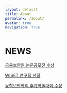 ```yaml
---
layout: default
title: About
permalink: /about/
avatar: true
navigation: true
---
```


# NEWS

[금융보안원 논문공모전 수상](https://v.daum.net/v/20231204151525093)

[WISET 연구팀 선정](https://news.chosun.com/pan/site/data/html_dir/2023/04/10/2023041001808.html)

[융합보안학회 추계학술대회 수상](https://www.boannews.com/media/view.asp?idx=123482)
